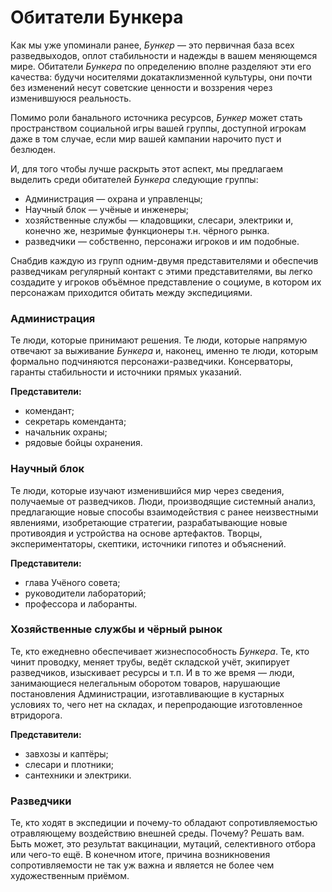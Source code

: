 # Обитатели Бункера
Как мы уже упоминали ранее, *Бункер* — это первичная база всех разведвыходов, оплот стабильности и надежды в вашем меняющемся мире. Обитатели *Бункера* по определению вполне разделяют эти его качества: будучи носителями докатаклизменной культуры, они почти без изменений несут советские ценности и воззрения через изменившуюся реальность.

Помимо роли банального источника ресурсов, *Бункер* может стать пространством социальной игры вашей группы, доступной игрокам даже в том случае, если мир вашей кампании нарочито пуст и безлюден.

И, для того чтобы лучше раскрыть этот аспект, мы предлагаем выделить среди обитателей *Бункера* следующие группы:

- Администрация — охрана и управленцы;
- Научный блок — учёные и инженеры;
- хозяйственные службы — кладовщики, слесари, электрики и, конечно же, незримые функционеры т.н. чёрного рынка.
- разведчики — собственно, персонажи игроков и им подобные.

Снабдив каждую из групп одним-двумя представителями и обеспечив разведчикам регулярный контакт с этими представителями, вы легко создадите у игроков объёмное представление о социуме, в котором их персонажам приходится обитать между экспедициями.

### Администрация
Те люди, которые принимают решения. Те люди, которые напрямую отвечают за выживание *Бункера* и, наконец, именно те люди, которым формально подчиняются персонажи-разведчики. Консерваторы, гаранты стабильности и источники прямых указаний.

**Представители:**

- комендант;
- секретарь коменданта;
- начальник охраны;
- рядовые бойцы охранения.

### Научный блок
Те люди, которые изучают изменившийся мир через сведения, получаемые от разведчиков. Люди, производящие системный анализ, предлагающие новые способы взаимодействия с ранее неизвестными явлениями, изобретающие стратегии, разрабатывающие новые противоядия и устройства на основе артефактов. Творцы, экспериментаторы, скептики, источники гипотез и объяснений.

**Представители:**

- глава Учёного совета;
- руководители лабораторий;
- профессора и лаборанты.

### Хозяйственные службы и чёрный рынок
Те, кто ежедневно обеспечивает жизнеспособность *Бункера*. Те, кто чинит проводку, меняет трубы, ведёт складской учёт, экипирует разведчиков, изыскивает ресурсы и т.п. И в то же время — люди, занимающиеся нелегальным оборотом товаров, нарушающие постановления Администрации, изготавливающие в кустарных условиях то, чего нет на складах, и перепродающие изготовленное втридорога.

**Представители:**

- завхозы и каптёры;
- слесари и плотники;
- сантехники и электрики.

### Разведчики
Те, кто ходят в экспедиции и почему-то обладают сопротивляемостью отравляющему воздействию внешней среды. Почему? Решать вам. Быть может, это результат вакцинации, мутаций, селективного отбора или чего-то ещё. В конечном итоге, причина возникновения сопротивляемости не так уж важна и является не более чем художественным приёмом.
